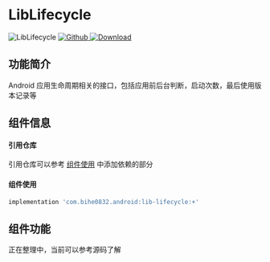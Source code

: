 # LibLifecycle

![LibLifecycle](https://img.shields.io/badge/AndroidAppFactory-LibLifecycle-brightgreen)
[ ![Github](https://img.shields.io/badge/Github-LibLifecycle-brightgreen?style=social) ](https://github.com/bihe0832/AndroidAppFactory/tree/master/LibLifecycle)
[ ![Download](https://api.bintray.com/packages/bihe0832/android/lib-lifecycle/images/download.svg) ](https://bintray.com/bihe0832/android/lib-lifecycle/_latestVersion)

## 功能简介

Android 应用生命周期相关的接口，包括应用前后台判断，启动次数，最后使用版本记录等

## 组件信息

#### 引用仓库

引用仓库可以参考 [组件使用](./../start.md) 中添加依赖的部分

#### 组件使用

```groovy
implementation 'com.bihe0832.android:lib-lifecycle:+'
```

## 组件功能

正在整理中，当前可以参考源码了解